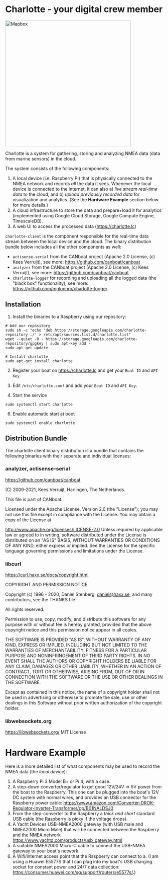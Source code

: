 # Charlotte - your digital crew member

[<img width="400" alt="Mapbox" src="https://storage.googleapis.com/charlotte-public/og_image_default.png">](https://beta.charlotte.lc/)

Charlotte is a system for gathering, storing and analyzing NMEA data (data from marine sensors) in the cloud. 

The system consists of the following components:

1. A local device (i.e. Raspberry PI) that is physically connected to the NMEA network and records *all* the data it sees. Whenever the local device is connected to the internet, it can also a) *live stream real-time data* to the cloud, and b) *upload previously recorded data* for visualization and analytics. (See the **Hardware Example** section below for more details.)
2. A cloud infrastructure to store the data and prepare+load it for analytics (implemented using Google Cloud Storage, Google Compute Engine, TimescaleDB).
3. A web UI to access the processed data (https://charlotte.lc)

`charlotte-client` is the component responsible for the real-time data stream between the local device and the cloud. The binary distribution bundle below includes all the other components as well: 

- `actisense-serial` from the CANboat project (Apache 2.0 License, (c) Kees Verruijt), see more: https://github.com/canboat/canboat
- `analyzer` from the CANboat project (Apache 2.0 License, (c) Kees Verruijt), see more: https://github.com/canboat/canboat
- `charlotte-logger` for recording and uploading all the logged data (the "black box" functionality), see more: https://github.com/mglonnro/charlotte-logger

## Installation

1. Install the binaries to a Raspberry using our repository: 

```
# Add our repository
sudo sh -c "echo 'deb https://storage.googleapis.com/charlotte-repository ./' > /etc/apt/sources.list.d/charlotte.list"
wget --quiet -O - https://storage.googleapis.com/charlotte-repository/gpgkey | sudo apt-key add -
sudo apt-get update

# Install charlotte
sudo apt-get install charlotte
```

2. Register your boat on https://charlotte.lc and get your `Boat ID` and `API Key`. 

4. Edit `/etc/charlotte.conf` and add your `Boat ID` and `API Key`.

5. Start the service 

```
sudo systemctl start charlotte
```

6. Enable automatic start at boot

```
sudo systemctl enable charlotte
```

## Distribution Bundle

The charlotte client binary distribution is a bundle that contains
the following binaries with their separate and individual licenses: 

### analyzer, actisense-serial
https://github.com/canboat/canboat

(C) 2009-2021, Kees Verruijt, Harlingen, The Netherlands.

This file is part of CANboat.

Licensed under the Apache License, Version 2.0 (the "License"); you may not use this file except in compliance with the License. You may obtain a copy of the License at

http://www.apache.org/licenses/LICENSE-2.0
Unless required by applicable law or agreed to in writing, software distributed under the License is distributed on an "AS IS" BASIS, WITHOUT WARRANTIES OR CONDITIONS OF ANY KIND, either express or implied. See the License for the specific language governing permissions and limitations under the License.

### libcurl
https://curl.haxx.se/docs/copyright.html

COPYRIGHT AND PERMISSION NOTICE

Copyright (c) 1996 - 2020, Daniel Stenberg, daniel@haxx.se, and many contributors, see the THANKS file.

All rights reserved.

Permission to use, copy, modify, and distribute this software for any purpose with or without fee is hereby granted, provided that the above copyright notice and this permission notice appear in all copies.

THE SOFTWARE IS PROVIDED "AS IS", WITHOUT WARRANTY OF ANY KIND, EXPRESS OR IMPLIED, INCLUDING BUT NOT LIMITED TO THE WARRANTIES OF MERCHANTABILITY, FITNESS FOR A PARTICULAR PURPOSE AND NONINFRINGEMENT OF THIRD PARTY RIGHTS. IN NO EVENT SHALL THE AUTHORS OR COPYRIGHT HOLDERS BE LIABLE FOR ANY CLAIM, DAMAGES OR OTHER LIABILITY, WHETHER IN AN ACTION OF CONTRACT, TORT OR OTHERWISE, ARISING FROM, OUT OF OR IN CONNECTION WITH THE SOFTWARE OR THE USE OR OTHER DEALINGS IN THE SOFTWARE.

Except as contained in this notice, the name of a copyright holder shall not be used in advertising or otherwise to promote the sale, use or other dealings in this Software without prior written authorization of the copyright holder.

### libwebsockets.org
https://libwebsockets.org/
MIT License

# Hardware Example

Here is a more detailed list of what components may be used to record the NMEA data (the *local device*): 

1. A Raspberry Pi 3 Model B+ or Pi 4, with a case. 
2. A step-down converter/regulator to get good 12V/24V => 5V power from the boat to the Raspberry. This one can be plugged into the boat's 12V DC system with normal wires, and provides an USB connector for the Raspberry power cable: https://www.amazon.com/Converter-DROK-Regulator-Inverter-Transformer/dp/B01NALDSJ0
3. From the step-converter to the Raspberry a _thick and short_ standard USB cable (the Raspberry is picky if the voltage drops).
4. A Yacht Devices USB-NMEA2000 gateway (with USB male and NMEA2000 Micro Male) that will be connected between the Raspberry and the NMEA network
https://www.yachtd.com/products/usb_gateway.html
5. A suitable NMEA2000 Micro-C cable to connect the USB-NMEA gateway to your boat's network. 
6. A Wifi/internet access point that the Raspberry can connect to a. (I am using a Huawei E5577S that I can plug into my boat's USB charging socket for constant power and 24/7 data collection: https://consumer.huawei.com/sg/support/routers/e5577s/.)

